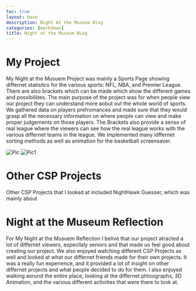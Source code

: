 ```yaml
---
toc: true
layout: base
description: Night At the Museum Blog
categories: [markdown]
title: Night at the Museum BLog
---
```


# My Project
My Night at the Musuem Project was mainly a Sports Page showing differnet statisitcs for the various sports: NFL, NBA, and Premier League. There are also brackets which can be made which show the different games and possibiliites. The main purpose of the project was for when people view our project they can understand more aobut out the whole world of sports. We gathered data on players prefromances and made sure that they would grasp all the necessary information on where people can view and make proper judgements on those players. The Brackets also provide a sense of real league where the viewers can see how the real league works with the various differnet teams in the league. We implemented many idffernet sorting methods as well as animation for the basketball screensaver.

![]({{site.baseurl}}/images/myproject1.JPG "Pic")
![]({{site.baseurl}}/images/myproject2.JPG "Pic1")


# Other CSP Projects
Other CSP Projects that I looked at included NightHawk Guesser, which was mainly about 





# Night at the Museum Reflection
For My Night at the Musuem Reflection I belive that our project atracted a lot of differnet viewers, especilaly seniors and that made us feel good about creating our project. We also enjoyed watching different CSP Projects as well and looked at what our differnet friends made for their own projects. It was a really fun experience, and it provided a lot of insight on other differnet projects and what people decided to do for them. I also enjoyed walking aorund the entire place, looking at the differnet phtoographs, 3D Animation, and the various different activiites that were there to look at.


